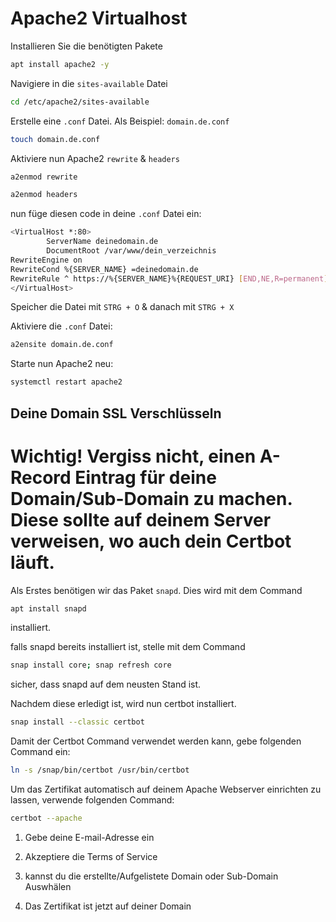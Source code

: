 # Apache2 Virtualhost

Installieren Sie die benötigten Pakete
``` bash
apt install apache2 -y
```

Navigiere in die ```sites-available``` Datei
``` bash
cd /etc/apache2/sites-available
```

Erstelle eine ```.conf``` Datei. Als Beispiel: ```domain.de.conf```

``` bash
touch domain.de.conf
```

Aktiviere nun Apache2 ```rewrite``` & ```headers```

``` bash
a2enmod rewrite
```

``` bash
a2enmod headers
```

nun füge diesen code in deine ```.conf``` Datei ein:

``` bash
<VirtualHost *:80>
        ServerName deinedomain.de
        DocumentRoot /var/www/dein_verzeichnis
RewriteEngine on
RewriteCond %{SERVER_NAME} =deinedomain.de
RewriteRule ^ https://%{SERVER_NAME}%{REQUEST_URI} [END,NE,R=permanent]
</VirtualHost>
```

Speicher die Datei mit ```STRG + O``` & danach mit ```STRG + X```

Aktiviere die ```.conf``` Datei:
``` bash
a2ensite domain.de.conf
```

Starte nun Apache2 neu:
``` bash
systemctl restart apache2
```

## Deine Domain SSL Verschlüsseln
# Wichtig! Vergiss nicht, einen A-Record Eintrag für deine Domain/Sub-Domain zu machen. Diese sollte auf deinem Server verweisen, wo auch dein Certbot läuft.

Als Erstes benötigen wir das Paket ```snapd```. Dies wird mit dem Command
```bash
apt install snapd
```
installiert.

falls snapd bereits installiert ist, stelle mit dem Command 
```bash
snap install core; snap refresh core
```
sicher, dass snapd auf dem neusten Stand ist.

Nachdem diese erledigt ist, wird nun certbot installiert.

```bash
snap install --classic certbot
```

Damit der Certbot Command verwendet werden kann, gebe folgenden Command ein:

```bash
ln -s /snap/bin/certbot /usr/bin/certbot
```

Um das Zertifikat automatisch auf deinem Apache Webserver einrichten zu lassen, verwende folgenden Command:

```bash
certbot --apache
```

1. Gebe  deine E-mail-Adresse ein

2. Akzeptiere die Terms of Service

3. kannst du die erstellte/Aufgelistete Domain oder Sub-Domain Auswhälen

4. Das Zertifikat ist jetzt auf deiner Domain
